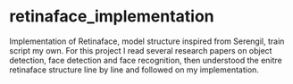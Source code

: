 # retinaface_implementation
Implementation of Retinaface, model structure inspired from Serengil, train script my own. For this project I read several research papers on object detection, face detection and face recognition, then understood the enitre retinaface structure line by line and followed on my implementation. 
